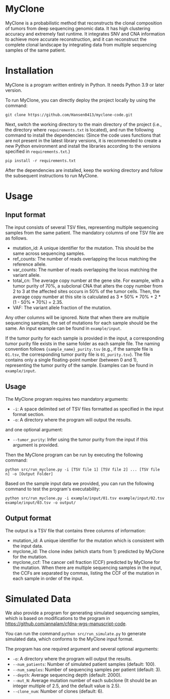 # MyClone

MyClone is a probabilistic method that reconstructs the clonal composition of tumors from deep sequencing genomic data. It has high clustering accuracy and extremely fast runtime. It integrates SNV and CNA information to achieve more accurate reconstruction, and it can reconstruct the complete clonal landscape by integrating data from multiple sequencing samples of the same patient.

# Installation

MyClone is a program written entirely in Python. It needs Python 3.9 or later version.

To run MyClone, you can directly deploy the project locally by using the command:

```
git clone https://github.com/Hansen0413/myclone-code.git
```

Next, switch the working directory to the main directory of the project (i.e., the directory where `requirements.txt` is located), and run the following command to install the dependencies: (Since the code uses functions that are not present in the latest library versions, it is recommended to create a new Python environment and install the libraries according to the versions specified in `requirements.txt`.)

```
pip install -r requirements.txt
```

After the dependencies are installed, keep the working directory and follow the subsequent instructions to run MyClone.

# Usage

## Input format

The input consists of several TSV files, representing multiple sequencing samples from the same patient. The mandatory columns of one TSV file are as follows.

- mutation_id: A unique identifier for the mutation. This should be the same across sequencing samples.
- ref_counts: The number of reads overlapping the locus matching the reference allele.
- var_counts: The number of reads overlapping the locus matching the variant allele.
- total_cn: The average copy number at the gene site. For example, with a tumor purity of 70%, a subclonal CNA that alters the copy number from 2 to 3 at the affected sites occurs in 50% of the tumor cells. Then, the average copy number at this site is calculated as 3 * 50% * 70% + 2 * (1 - 50% * 70%) = 2.35.
- VAF: The variant allele fraction of the mutation.

Any other columns will be ignored. Note that when there are multiple sequencing samples, the set of mutations for each sample should be the same. An input example can be found in `example/input`.

If the tumor purity for each sample is provided in the input, a corresponding tumor purity file exists in the same folder as each sample file. The naming convention follows `{sample_name}_purity.tsv` (e.g., if the sample file is `01.tsv`, the corresponding tumor purity file is `01_purity.tsv`). The file contains only a single floating-point number (between 0 and 1), representing the tumor purity of the sample. Examples can be found in `example/input`.

## Usage

The MyClone program requires two mandatory arguments:

- `-i`: A space delimited set of TSV files formatted as specified in the input format section.
- `-o`: A directory where the program will output the results.

and one optional argument:

- `--tumor_purity`: Infer using the tumor purity from the input if this argument is provided.

Then the MyClone program can be run by executing the following command:
```
python src/run_myclone.py -i [TSV file 1] [TSV file 2] ... [TSV file n] -o [Output Folder]
```

Based on the sample input data we provided, you can run the following command to test the program's executability:
```
python src/run_myclone.py -i example/input/01.tsv example/input/02.tsv example/input/03.tsv -o output/
```

## Output format

The output is a TSV file that contains three columns of information:

- mutation_id: A unique identifier for the mutation which is consistent with the input data.
- myclone_id: The clone index (which starts from 1) predicted by MyClone for the mutation.
- myclone_ccf: The cancer cell fraction (CCF) predicted by MyClone for the mutation. When there are multiple sequencing samples in the input, the CCFs are separated by commas, listing the CCF of the mutation in each sample in order of the input.

# Simulated Data

We also provide a program for generating simulated sequencing samples, which is based on modifications to the program in https://github.com/annalam/cfdna-wgs-manuscript-code.

You can run the command `python src/run_simulate.py` to generate simulated data, which conforms to the MyClone input format.

The program has one required argument and several optional arguments:

- `-o`: A directory where the program will output the results.
- `--num_patients`: Number of simulated patient samples (default: 100).
- `--num_samples`: Number of sequencing samples per patient (default: 3).
- `--depth`: Average sequencing depth (default: 2000).
- `--mut_N`: Average mutation number of each subclone (It should be an integer multiple of 2.5, and the default value is 2.5).
- `--clone_num`: Number of clones (default: 6).
